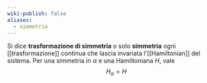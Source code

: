 ```yaml
---
wiki-publish: false
aliases:
  - simmetria
---
```

Si dice **trasformazione di simmetria** o solo **simmetria** ogni [[trasformazione]] continua che lascia invariata l'[[Hamiltonian]] del sistema. Per una simmetria in $\alpha$ e una Hamiltoniana $H$, vale
$$H_{\alpha}=H$$
